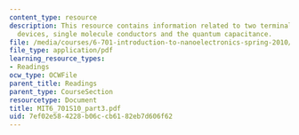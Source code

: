 ```yaml
---
content_type: resource
description: This resource contains information related to two terminal quantum dot
  devices, single molecule conductors and the quantum capacitance.
file: /media/courses/6-701-introduction-to-nanoelectronics-spring-2010/7ef02e584228b06ccb6182eb7d606f62_MIT6_701S10_part3.pdf
file_type: application/pdf
learning_resource_types:
- Readings
ocw_type: OCWFile
parent_title: Readings
parent_type: CourseSection
resourcetype: Document
title: MIT6_701S10_part3.pdf
uid: 7ef02e58-4228-b06c-cb61-82eb7d606f62
---
```

